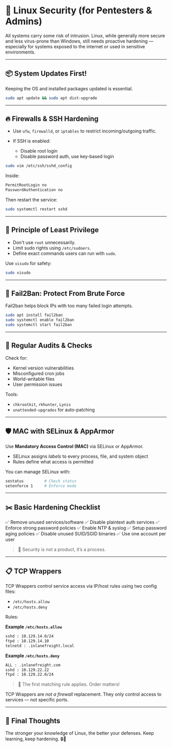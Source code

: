 # 🔐 Linux Security (for Pentesters & Admins)

All systems carry some risk of intrusion. Linux, while generally more secure and less virus-prone than Windows, still needs proactive hardening — especially for systems exposed to the internet or used in sensitive environments.

---

## 📦 System Updates First!

Keeping the OS and installed packages updated is essential.

```bash
sudo apt update && sudo apt dist-upgrade
```

---

## 🔥 Firewalls & SSH Hardening

* Use `ufw`, `firewalld`, or `iptables` to restrict incoming/outgoing traffic.
* If SSH is enabled:

  * Disable root login
  * Disable password auth, use key-based login

```bash
sudo vim /etc/ssh/sshd_config
```

Inside:

```txt
PermitRootLogin no
PasswordAuthentication no
```

Then restart the service:

```bash
sudo systemctl restart sshd
```

---

## 👮 Principle of Least Privilege

* Don't use `root` unnecessarily.
* Limit sudo rights using `/etc/sudoers`.
* Define exact commands users can run with `sudo`.

Use `visudo` for safety:

```bash
sudo visudo
```

---

## 🚫 Fail2Ban: Protect From Brute Force

Fail2ban helps block IPs with too many failed login attempts.

```bash
sudo apt install fail2ban
sudo systemctl enable fail2ban
sudo systemctl start fail2ban
```

---

## 🧾 Regular Audits & Checks

Check for:

* Kernel version vulnerabilities
* Misconfigured cron jobs
* World-writable files
* User permission issues

Tools:

* `chkrootkit`, `rkhunter`, `Lynis`
* `unattended-upgrades` for auto-patching

---

## 🛡️ MAC with SELinux & AppArmor

Use **Mandatory Access Control (MAC)** via SELinux or AppArmor.

* SELinux assigns *labels* to every process, file, and system object
* Rules define what access is permitted

You can manage SELinux with:

```bash
sestatus         # Check status
setenforce 1     # Enforce mode
```

---

## ✂️ Basic Hardening Checklist

✅ Remove unused services/software
✅ Disable plaintext auth services
✅ Enforce strong password policies
✅ Enable NTP & syslog
✅ Setup password aging policies
✅ Disable unused SUID/SGID binaries
✅ Use one account per user

> 🔁 Security is not a product, it’s a process.

---

## 📋 TCP Wrappers

TCP Wrappers control service access via IP/host rules using two config files:

* `/etc/hosts.allow`
* `/etc/hosts.deny`

Rules:

**Example `/etc/hosts.allow`**

```bash
sshd : 10.129.14.0/24
ftpd : 10.129.14.10
telnetd : .inlanefreight.local
```

**Example `/etc/hosts.deny`**

```bash
ALL : .inlanefreight.com
sshd : 10.129.22.22
ftpd : 10.129.22.0/24
```

> 📌 The first matching rule applies. Order matters!

TCP Wrappers are *not a firewall* replacement. They only control access to services — not specific ports.

---

## 🧠 Final Thoughts

The stronger your knowledge of Linux, the better your defenses. Keep learning, keep hardening. 🔒💪
